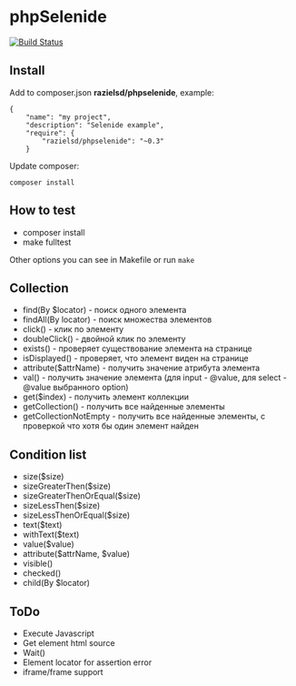 # phpSelenide

[![Build Status](https://travis-ci.org/razielsd/phpSelenide.svg?branch=master)](https://travis-ci.org/razielsd/phpSelenide)

## Install
Add to composer.json __razielsd/phpselenide__, example:
```
{
    "name": "my project",
    "description": "Selenide example",
    "require": {
        "razielsd/phpselenide": "~0.3"
    }

```
Update composer:
```
composer install
```

## How to test
* composer install
* make fulltest

Other options you can see in Makefile or run `make`


## Collection
* find(By $locator) - поиск одного элемента
* findAll(By locator) - поиск множества элементов
* click() - клик по элементу
* doubleClick() - двойной клик по элементу
* exists() - проверяет существование элемента на странице
* isDisplayed() - проверяет, что элемент виден на странице
* attribute($attrName) - получить значение атрибута элемента
* val() - получить значение элемента (для input - @value, для select - @value выбранного option)
* get($index) - получить элемент коллекции
* getCollection() - получить все найденные элементы
* getCollectionNotEmpty - получить все найденные элементы, с проверкой что хотя бы один элемент найден

## Condition list
* size($size)
* sizeGreaterThen($size)
* sizeGreaterThenOrEqual($size)
* sizeLessThen($size)
* sizeLessThenOrEqual($size)
* text($text)
* withText($text)
* value($value)
* attribute($attrName, $value)
* visible()
* checked()
* child(By $locator)

## ToDo
* Execute Javascript
* Get element html source
* Wait()
* Element locator for assertion error
* iframe/frame support 
